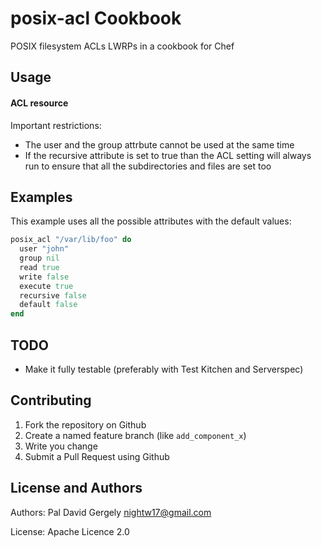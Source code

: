 posix-acl Cookbook
==================

POSIX filesystem ACLs LWRPs in a cookbook for Chef

Usage
-----

#### ACL resource

Important restrictions:
* The user and the group attrbute cannot be used at the same time
* If the recursive attribute is set to true than the ACL setting will always run to ensure that all the subdirectories and files are set too

Examples
--------

This example uses all the possible attributes with the default values:

```ruby
posix_acl "/var/lib/foo" do
  user "john"
  group nil
  read true
  write false
  execute true
  recursive false
  default false
end
```

TODO
----

* Make it fully testable (preferably with Test Kitchen and Serverspec)

Contributing
------------

1. Fork the repository on Github
2. Create a named feature branch (like `add_component_x`)
3. Write you change
4. Submit a Pull Request using Github

License and Authors
-------------------

Authors: Pal David Gergely <nightw17@gmail.com>

License: Apache Licence 2.0
